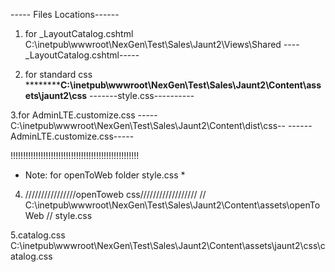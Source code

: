 
----- Files Locations------
1. for _LayoutCatalog.cshtml
C:\inetpub\wwwroot\NexGen\Test\Sales\Jaunt2\Views\Shared
---- _LayoutCatalog.cshtml-----

2. for standard css
**************C:\inetpub\wwwroot\NexGen\Test\Sales\Jaunt2\Content\assets\jaunt2\css******
-------style.css----------

3.for AdminLTE.customize.css
----- C:\inetpub\wwwroot\NexGen\Test\Sales\Jaunt2\Content\dist\css\--
------ AdminLTE.customize.css-----

!!!!!!!!!!!!!!!!!!!!!!!!!!!!!!!!!!!!!!!!!!!!!!!!!!!
* Note: for openToWeb folder style.css *
4. ////////////////openToweb css//////////////////
// C:\inetpub\wwwroot\NexGen\Test\Sales\Jaunt2\Content\assets\openToWeb
// style.css

5.catalog.css
C:\inetpub\wwwroot\NexGen\Test\Sales\Jaunt2\Content\assets\jaunt2\css\catalog.css